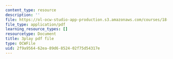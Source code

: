```yaml
---
content_type: resource
description: ''
file: https://ol-ocw-studio-app-production.s3.amazonaws.com/courses/18-01sc-single-variable-calculus-fall-2010/2f9a956462ea89d6852402f75d54317e_55ncRlBZstA.pdf
file_type: application/pdf
learning_resource_types: []
resourcetype: Document
title: 3play pdf file
type: OCWFile
uid: 2f9a9564-62ea-89d6-8524-02f75d54317e
---
```

